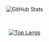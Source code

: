 


<div align="center">

 
![GitHub Stats](https://github-readme-stats.vercel.app/api?username=gamebacon&theme=radical)
 
 <br>
 
[![Top Langs](https://github-readme-stats.vercel.app/api/top-langs/?username=gamebacon&layout=compact)](https://github.com/anuraghazra/github-readme-stats)
